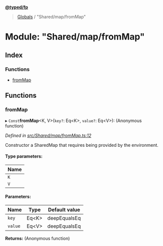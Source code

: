 **[@typed/fp](../README.md)**

> [Globals](../globals.md) / "Shared/map/fromMap"

# Module: "Shared/map/fromMap"

## Index

### Functions

* [fromMap](_shared_map_frommap_.md#frommap)

## Functions

### fromMap

▸ `Const`**fromMap**\<K, V>(`key?`: Eq\<K>, `value?`: Eq\<V>): (Anonymous function)

*Defined in [src/Shared/map/fromMap.ts:12](https://github.com/TylorS/typed-fp/blob/559f273/src/Shared/map/fromMap.ts#L12)*

Constructor a SharedMap that requires being provided by the environment.

#### Type parameters:

Name |
------ |
`K` |
`V` |

#### Parameters:

Name | Type | Default value |
------ | ------ | ------ |
`key` | Eq\<K> | deepEqualsEq |
`value` | Eq\<V> | deepEqualsEq |

**Returns:** (Anonymous function)
